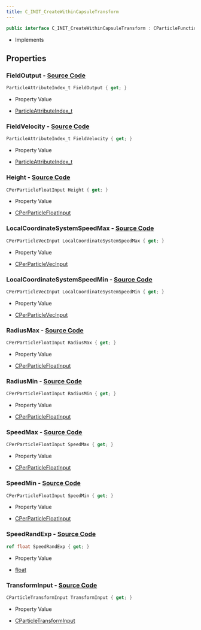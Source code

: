 ```yaml
---
title: C_INIT_CreateWithinCapsuleTransform
---
```


```csharp
public interface C_INIT_CreateWithinCapsuleTransform : CParticleFunctionInitializer, CParticleFunction, ISchemaClass<CParticleFunction>, ISchemaClass<CParticleFunctionInitializer>, ISchemaClass<C_INIT_CreateWithinCapsuleTransform>, ISchemaField, ISchemaClass, INativeHandle
```

- Implements

## Properties

### **FieldOutput** - [Source Code](https://github.com/swiftly-solution/swiftlys2/blob/main/managed/src/SwiftlyS2.Generated/Schemas/Interfaces/C_INIT_CreateWithinCapsuleTransform.cs#L34)

```csharp
ParticleAttributeIndex_t FieldOutput { get; }
```

- Property Value

- [ParticleAttributeIndex_t](/docs/api/shared/schemadefinitions/particleattributeindex_t)

### **FieldVelocity** - [Source Code](https://github.com/swiftly-solution/swiftlys2/blob/main/managed/src/SwiftlyS2.Generated/Schemas/Interfaces/C_INIT_CreateWithinCapsuleTransform.cs#L36)

```csharp
ParticleAttributeIndex_t FieldVelocity { get; }
```

- Property Value

- [ParticleAttributeIndex_t](/docs/api/shared/schemadefinitions/particleattributeindex_t)

### **Height** - [Source Code](https://github.com/swiftly-solution/swiftlys2/blob/main/managed/src/SwiftlyS2.Generated/Schemas/Interfaces/C_INIT_CreateWithinCapsuleTransform.cs#L20)

```csharp
CPerParticleFloatInput Height { get; }
```

- Property Value

- [CPerParticleFloatInput](/docs/api/shared/schemadefinitions/cperparticlefloatinput)

### **LocalCoordinateSystemSpeedMax** - [Source Code](https://github.com/swiftly-solution/swiftlys2/blob/main/managed/src/SwiftlyS2.Generated/Schemas/Interfaces/C_INIT_CreateWithinCapsuleTransform.cs#L32)

```csharp
CPerParticleVecInput LocalCoordinateSystemSpeedMax { get; }
```

- Property Value

- [CPerParticleVecInput](/docs/api/shared/schemadefinitions/cperparticlevecinput)

### **LocalCoordinateSystemSpeedMin** - [Source Code](https://github.com/swiftly-solution/swiftlys2/blob/main/managed/src/SwiftlyS2.Generated/Schemas/Interfaces/C_INIT_CreateWithinCapsuleTransform.cs#L30)

```csharp
CPerParticleVecInput LocalCoordinateSystemSpeedMin { get; }
```

- Property Value

- [CPerParticleVecInput](/docs/api/shared/schemadefinitions/cperparticlevecinput)

### **RadiusMax** - [Source Code](https://github.com/swiftly-solution/swiftlys2/blob/main/managed/src/SwiftlyS2.Generated/Schemas/Interfaces/C_INIT_CreateWithinCapsuleTransform.cs#L18)

```csharp
CPerParticleFloatInput RadiusMax { get; }
```

- Property Value

- [CPerParticleFloatInput](/docs/api/shared/schemadefinitions/cperparticlefloatinput)

### **RadiusMin** - [Source Code](https://github.com/swiftly-solution/swiftlys2/blob/main/managed/src/SwiftlyS2.Generated/Schemas/Interfaces/C_INIT_CreateWithinCapsuleTransform.cs#L16)

```csharp
CPerParticleFloatInput RadiusMin { get; }
```

- Property Value

- [CPerParticleFloatInput](/docs/api/shared/schemadefinitions/cperparticlefloatinput)

### **SpeedMax** - [Source Code](https://github.com/swiftly-solution/swiftlys2/blob/main/managed/src/SwiftlyS2.Generated/Schemas/Interfaces/C_INIT_CreateWithinCapsuleTransform.cs#L26)

```csharp
CPerParticleFloatInput SpeedMax { get; }
```

- Property Value

- [CPerParticleFloatInput](/docs/api/shared/schemadefinitions/cperparticlefloatinput)

### **SpeedMin** - [Source Code](https://github.com/swiftly-solution/swiftlys2/blob/main/managed/src/SwiftlyS2.Generated/Schemas/Interfaces/C_INIT_CreateWithinCapsuleTransform.cs#L24)

```csharp
CPerParticleFloatInput SpeedMin { get; }
```

- Property Value

- [CPerParticleFloatInput](/docs/api/shared/schemadefinitions/cperparticlefloatinput)

### **SpeedRandExp** - [Source Code](https://github.com/swiftly-solution/swiftlys2/blob/main/managed/src/SwiftlyS2.Generated/Schemas/Interfaces/C_INIT_CreateWithinCapsuleTransform.cs#L28)

```csharp
ref float SpeedRandExp { get; }
```

- Property Value

- [float](https://learn.microsoft.com/dotnet/api/system.single)

### **TransformInput** - [Source Code](https://github.com/swiftly-solution/swiftlys2/blob/main/managed/src/SwiftlyS2.Generated/Schemas/Interfaces/C_INIT_CreateWithinCapsuleTransform.cs#L22)

```csharp
CParticleTransformInput TransformInput { get; }
```

- Property Value

- [CParticleTransformInput](/docs/api/shared/schemadefinitions/cparticletransforminput)

